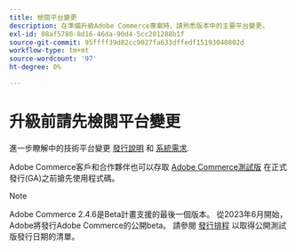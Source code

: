 ```yaml
---
title: 檢閱平台變更
description: 在準備升級Adobe Commerce專案時，請熟悉版本中的主要平台變更。
exl-id: 08af5786-8d16-46da-90d4-5cc201288b1f
source-git-commit: 95ffff39d82cc9027fa633dffedf15193040802d
workflow-type: tm+mt
source-wordcount: '97'
ht-degree: 0%

---
```


# 升級前請先檢閱平台變更

進一步瞭解中的技術平台變更 [發行說明](../../release/release-notes/overview.md) 和 [系統需求](../../installation/system-requirements.md).

Adobe Commerce客戶和合作夥伴也可以存取 [Adobe Commerce測試版](../../release/beta.md) 在正式發行(GA)之前搶先使用程式碼。

>[!NOTE]
>
>Adobe Commerce 2.4.6是Beta計畫支援的最後一個版本。 從2023年6月開始，Adobe將發行Adobe Commerce的公開beta。 請參閱 [發行排程](../../release/schedule.md) 以取得公開測試版發行日期的清單。
